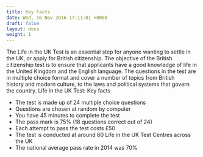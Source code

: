```yaml
---
title: Key Facts
date: Wed, 16 Nov 2016 17:11:01 +0000
draft: false
layout: docs
weight: 1
---
```


The Life in the UK Test is an essential step for anyone wanting to settle in the UK, or apply for British citizenship. The objective of the British citizenship test is to ensure that applicants have a good knowledge of life in the United Kingdom and the English language. The questions in the test are in multiple choice format and cover a number of topics from British history and modern culture, to the laws and political systems that govern the country. Life in the UK Test: Key facts

*   The test is made up of 24 multiple choice questions
*   Questions are chosen at random by computer
*   You have 45 minutes to complete the test
*   The pass mark is 75% (18 questions correct out of 24)
*   Each attempt to pass the test costs £50
*   The test is conducted at around 60 Life in the UK Test Centres across the UK
*   The national average pass rate in 2014 was 70%